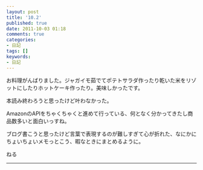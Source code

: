 ```yaml
---
layout: post
title: '10.2'
published: true
date: 2011-10-03 01:18
comments: true
categories:
- 日記
tags: []
keywords:
- 日記
---
```

お料理がんばりました。ジャガイモ茹でてポテトサラダ作ったり乾いた米をリゾットにしたりホットケーキ作ったり。美味しかったです。

本読み終わろうと思ったけど叶わなかった。

AmazonのAPIをちゃくちゃくと進めて行っている、何となく分かってきたし商品数多いと面白いっすね。

ブログ書こうと思ったけど言葉で表現するのが難しすぎて心が折れた、なにかにちょいちょいメモっとこう、暇なときにまとめるように。

ねる

---

